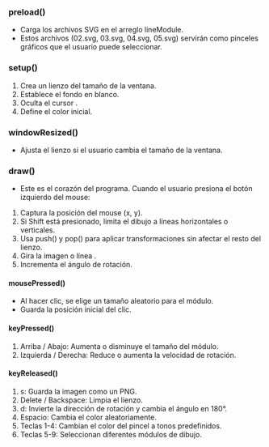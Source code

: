 
### preload()
- Carga los archivos SVG en el arreglo lineModule. 
- Estos archivos (02.svg, 03.svg, 04.svg, 05.svg) servirán como pinceles gráficos que el usuario puede seleccionar.

### setup()
1. Crea un lienzo del tamaño de la ventana.
2. Establece el fondo en blanco.
3. Oculta el cursor .
4. Define el color inicial.
### windowResized()
- Ajusta el lienzo si el usuario cambia el tamaño de la ventana.

### draw()
- Este es el corazón del programa. Cuando el usuario presiona el botón izquierdo del mouse:

1. Captura la posición del mouse (x, y).
2. Si Shift está presionado, limita el dibujo a líneas horizontales o verticales.
3. Usa push() y pop() para aplicar transformaciones sin afectar el resto del lienzo.
4. Gira la imagen o línea .
5. Incrementa el ángulo de rotación.
#### mousePressed()
- Al hacer clic, se elige un tamaño aleatorio para el módulo.
- Guarda la posición inicial del clic.
#### keyPressed()
1. Arriba / Abajo: Aumenta o disminuye el tamaño del módulo.
2. Izquierda / Derecha: Reduce o aumenta la velocidad de rotación.
#### keyReleased()
1. s: Guarda la imagen como un PNG.
2. Delete / Backspace: Limpia el lienzo.
3. d: Invierte la dirección de rotación y cambia el ángulo en 180°.
4. Espacio: Cambia el color aleatoriamente.
5. Teclas 1-4: Cambian el color del pincel a tonos predefinidos.
6. Teclas 5-9: Seleccionan diferentes módulos de dibujo.
